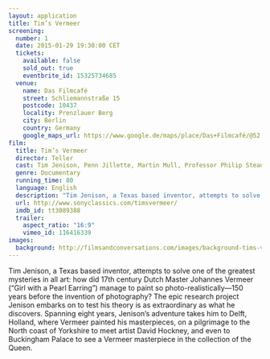 ```yaml
---
layout: application
title: Tim’s Vermeer
screening:
  number: 1
  date: 2015-01-29 19:30:00 CET
  tickets:
    available: false
    sold_out: true
    eventbrite_id: 15325734685
  venue:
    name: Das Filmcafé
    street: Schliemannstraße 15
    postcode: 10437
    locality: Prenzlauer Berg
    city: Berlin
    country: Germany
    google_maps_url: https://www.google.de/maps/place/Das+Filmcafé/@52.543592,13.41985,17z/data=!4m6!1m3!3m2!1s0x47a84dff985f5863:0x6730066f8aa942d6!2sDas+Filmcafé!3m1!1s0x47a84dff985f5863:0x6730066f8aa942d6
film:
  title: Tim’s Vermeer
  director: Teller
  cast: Tim Jenison, Penn Jillette, Martin Mull, Professor Philip Steadman, David Hockney, Dr. Colin Blakemore
  genre: Documentary
  running_time: 80
  language: English
  description: "Tim Jenison, a Texas based inventor, attempts to solve one of the greatest mysteries in all art: how did 17th century Dutch Master Johannes Vermeer manage to paint so photo-realistically—150 years before the invention of photography?"
  url: http://www.sonyclassics.com/timsvermeer/
  imdb_id: tt3089388
  trailer:
    aspect_ratio: "16:9"
    vimeo_id: 116416339
images:
  background: http://filmsandconversations.com/images/background-tims-vermeer.jpg
---
```

Tim Jenison, a Texas based inventor, attempts to solve one of the greatest mysteries in all art: how did 17th century Dutch Master Johannes Vermeer (“Girl with a Pearl Earring”) manage to paint so photo-realistically—150 years before the invention of photography?  The epic research project Jenison embarks on to test his theory is as extraordinary as what he discovers.  Spanning eight years, Jenison’s adventure takes him to Delft, Holland, where Vermeer painted his masterpieces, on a pilgrimage to the North coast of Yorkshire to meet artist David Hockney, and even to Buckingham Palace to see a Vermeer masterpiece in the collection of the Queen.
